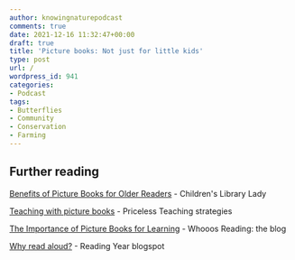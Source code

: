 ```yaml
---
author: knowingnaturepodcast
comments: true
date: 2021-12-16 11:32:47+00:00
draft: true
title: 'Picture books: Not just for little kids'
type: post
url: /
wordpress_id: 941
categories:
- Podcast
tags:
- Butterflies
- Community
- Conservation
- Farming
---
```


## Further reading

[Benefits of Picture Books for Older Readers](https://childrenslibrarylady.com/using-picture-books-with-older-children/) \- Children's Library Lady  
  
[Teaching with picture books](https://www.priceless-teaching-strategies.com/teaching-with-picture-books.html) \- Priceless Teaching strategies  
  
[The Importance of Picture Books for Learning](http://blog.whooosreading.org/the-importance-of-picture-books-for-learning/) \- Whooos Reading: the blog  
  
[Why read aloud?](https://readingyear.blogspot.com/2011/01/why-read-aloud.html) \- Reading Year blogspot

